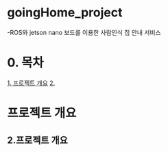 # goingHome_project

-ROS와 jetson nano 보드를 이용한 사람인식 집 안내 서비스

# 0. 목차
[1. 프로젝트 개요](#프로젝트-개요)
[2. ](#2개요2)


# 프로젝트 개요

## 2.프로젝트 개요<a id="2개요2"></a>
